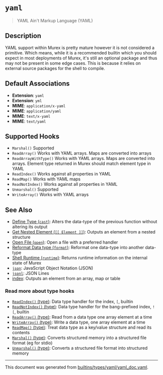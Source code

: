 # `yaml`

> YAML Ain't Markup Language (YAML)

## Description

YAML support within Murex is pretty mature however it is not considered a
primitive. Which means, while it is a recommended builtin which you should
expect in most deployments of Murex, it's still an optional package and
thus may not be present in some edge cases. This is because it relies on
external source packages for the shell to compile.

## Default Associations

* **Extension**: `yaml`
* **Extension**: `yml`
* **MIME**: `application/x-yaml`
* **MIME**: `application/yaml`
* **MIME**: `text/x-yaml`
* **MIME**: `text/yaml`


## Supported Hooks

* `Marshal()`
    Supported
* `ReadArray()`
    Works with YAML arrays. Maps are converted into arrays
* `ReadArrayWithType()`
    Works with YAML arrays. Maps are converted into arrays. Element type returned in Murex should match element type in YAML
* `ReadIndex()`
    Works against all properties in YAML
* `ReadMap()`
    Works with YAML maps
* `ReadNotIndex()`
    Works against all properties in YAML
* `Unmarshal()`
    Supported
* `WriteArray()`
    Works with YAML arrays

## See Also

* [Define Type (`cast`)](../commands/cast.md):
  Alters the data-type of the previous function without altering its output
* [Get Nested Element (`[[ Element ]]`)](../parser/element.md):
  Outputs an element from a nested structure
* [Open File (`open`)](../commands/open.md):
  Open a file with a preferred handler
* [Reformat Data type (`format`)](../commands/format.md):
  Reformat one data-type into another data-type
* [Shell Runtime (`runtime`)](../commands/runtime.md):
  Returns runtime information on the internal state of Murex
* [`json`](../types/json.md):
  JavaScript Object Notation (JSON)
* [`jsonl`](../types/jsonl.md):
  JSON Lines
* [index](../parser/item-index.md):
  Outputs an element from an array, map or table

### Read more about type hooks

- [`ReadIndex()` (type)](../apis/ReadIndex.md): Data type handler for the index, `[`, builtin
- [`ReadNotIndex()` (type)](../apis/ReadNotIndex.md): Data type handler for the bang-prefixed index, `![`, builtin
- [`ReadArray()` (type)](../apis/ReadArray.md): Read from a data type one array element at a time
- [`WriteArray()` (type)](../apis/WriteArray.md): Write a data type, one array element at a time
- [`ReadMap()` (type)](../apis/ReadMap.md): Treat data type as a key/value structure and read its contents
- [`Marshal()` (type)](../apis/Marshal.md): Converts structured memory into a structured file format (eg for stdio)
- [`Unmarshal()` (type)](../apis/Unmarshal.md): Converts a structured file format into structured memory

<hr/>

This document was generated from [builtins/types/yaml/yaml_doc.yaml](https://github.com/lmorg/murex/blob/master/builtins/types/yaml/yaml_doc.yaml).